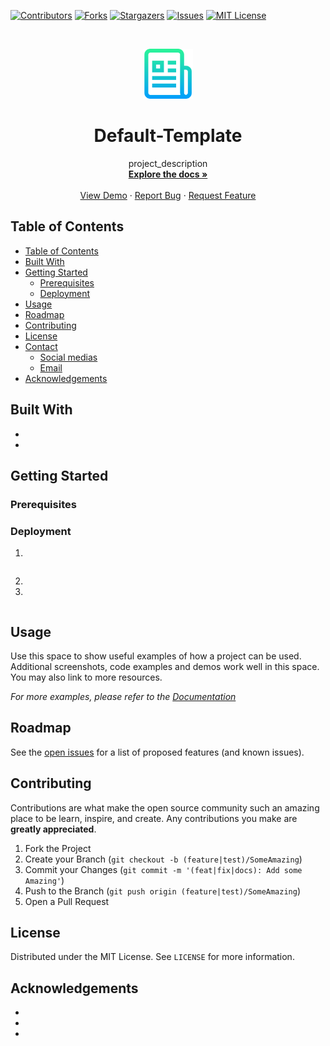 [![Contributors][contributors-shield]][contributors-url]
[![Forks][forks-shield]][forks-url]
[![Stargazers][stars-shield]][stars-url]
[![Issues][issues-shield]][issues-url]
[![MIT License][license-shield]][license-url]

<!-- PROJECT DESCRIPTION -->
<br />
<p align="center">
  <a href="https://github.com/Apper-io/Default-Template">
    <img src="docs/images/logo.png" alt="Logo" width="80" height="80">
  </a>

  <h1 align="center">Default-Template</h1>

  <p align="center">
    project_description
    <br />
    <a href="https://github.com/Apper-io/Default-Template"><strong>Explore the docs »</strong></a>
    <br />
    <br />
    <a href="https://github.com/Apper-io/Default-Template">View Demo</a>
    ·
    <a href="https://github.com/Apper-io/Default-Template/issues">Report Bug</a>
    ·
    <a href="https://github.com/Apper-io/Default-Template/issues">Request Feature</a>
  </p>
</p>

<!-- TABLE OF CONTENTS -->

## Table of Contents

-   [Table of Contents](#table-of-contents)
-   [Built With](#built-with)
-   [Getting Started](#getting-started)
    -   [Prerequisites](#prerequisites)
    -   [Deployment](#deployment)
-   [Usage](#usage)
-   [Roadmap](#roadmap)
-   [Contributing](#contributing)
-   [License](#license)
-   [Contact](#contact)
    -   [Social medias](#social-medias)
    -   [Email](#email)
-   [Acknowledgements](#acknowledgements)

## Built With

-   []()
-   []()

<!-- GETTING STARTED -->

## Getting Started

### Prerequisites

### Deployment

1.

```sh

```

2.

3.

```sh

```

<!-- USAGE EXAMPLES -->

## Usage

Use this space to show useful examples of how a project can be used. Additional screenshots, code examples and demos work well in this space. You may also link to more resources.

_For more examples, please refer to the [Documentation](https://example.com)_

<!-- ROADMAP -->

## Roadmap

See the [open issues](https://github.com/Apper-io/Default-Template/issues) for a list of proposed features (and known issues).

<!-- CONTRIBUTING -->

## Contributing

Contributions are what make the open source community such an amazing place to be learn, inspire, and create. Any contributions you make are **greatly appreciated**.

1. Fork the Project
2. Create your Branch (`git checkout -b (feature|test)/SomeAmazing`)
3. Commit your Changes (`git commit -m '(feat|fix|docs): Add some Amazing'`)
4. Push to the Branch (`git push origin (feature|test)/SomeAmazing`)
5. Open a Pull Request

<!-- LICENSE -->

## License

Distributed under the MIT License. See `LICENSE` for more information.

<!-- ACKNOWLEDGEMENTS -->

## Acknowledgements

-   []()
-   []()
-   []()

<!-- MARKDOWN LINKS & IMAGES -->

[contributors-shield]: https://img.shields.io/github/contributors/Apper-io/Default-Template.svg?style=for-the-badge
[contributors-url]: https://github.com/Apper-io/Default-Template/graphs/contributors
[forks-shield]: https://img.shields.io/github/forks/Apper-io/Default-Template.svg?style=for-the-badge
[forks-url]: https://github.com/Apper-io/Default-Template/network/members
[stars-shield]: https://img.shields.io/github/stars/Apper-io/Default-Template.svg?style=for-the-badge
[stars-url]: https://github.com/Apper-io/Default-Template/stargazers
[issues-shield]: https://img.shields.io/github/issues/Apper-io/Default-Template.svg?style=for-the-badge
[issues-url]: https://github.com/Apper-io/Default-Template/issues
[license-shield]: https://img.shields.io/github/license/Apper-io/Default-Template.svg?style=for-the-badge
[license-url]: https://github.com/Apper-io/Default-Template/blob/master/LICENSE
